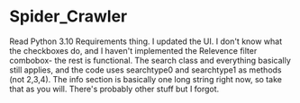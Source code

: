 # Spider_Crawler
Read Python 3.10 Requirements thing.
I updated the UI. I don't know what the checkboxes do, and I haven't implemented the Relevence filter combobox- the rest is functional. The search class and everything basically still applies, and the code uses searchtype0 and searchtype1 as methods (not 2,3,4). The info section is basically one long string right
now, so take that as you will. There's probably other stuff but I forgot.
